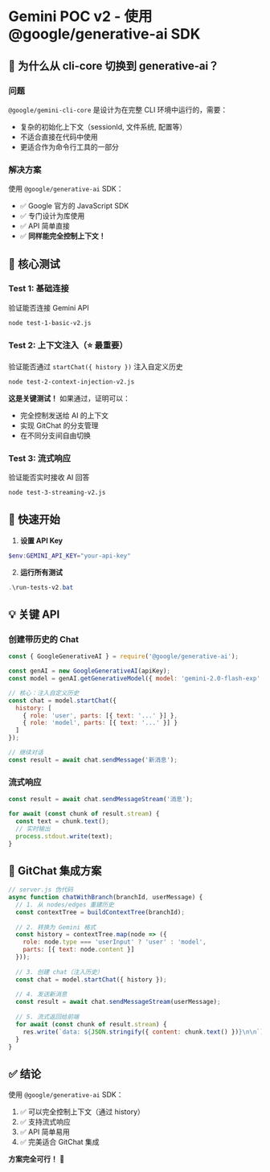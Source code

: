 # Gemini POC v2 - 使用 @google/generative-ai SDK

## 🔄 为什么从 cli-core 切换到 generative-ai？

### 问题
`@google/gemini-cli-core` 是设计为在完整 CLI 环境中运行的，需要：
- 复杂的初始化上下文（sessionId, 文件系统, 配置等）
- 不适合直接在代码中使用
- 更适合作为命令行工具的一部分

### 解决方案
使用 `@google/generative-ai` SDK：
- ✅ Google 官方的 JavaScript SDK
- ✅ 专门设计为库使用
- ✅ API 简单直接
- ✅ **同样能完全控制上下文！**

## 🎯 核心测试

### Test 1: 基础连接
验证能否连接 Gemini API

```bash
node test-1-basic-v2.js
```

### Test 2: 上下文注入（⭐ 最重要）
验证能否通过 `startChat({ history })` 注入自定义历史

```bash
node test-2-context-injection-v2.js
```

**这是关键测试！** 如果通过，证明可以：
- 完全控制发送给 AI 的上下文
- 实现 GitChat 的分支管理
- 在不同分支间自由切换

### Test 3: 流式响应
验证能否实时接收 AI 回答

```bash
node test-3-streaming-v2.js
```

## 🚀 快速开始

1. **设置 API Key**
```powershell
$env:GEMINI_API_KEY="your-api-key"
```

2. **运行所有测试**
```powershell
.\run-tests-v2.bat
```

## 💡 关键 API

### 创建带历史的 Chat
```javascript
const { GoogleGenerativeAI } = require('@google/generative-ai');

const genAI = new GoogleGenerativeAI(apiKey);
const model = genAI.getGenerativeModel({ model: 'gemini-2.0-flash-exp' });

// 核心：注入自定义历史
const chat = model.startChat({
  history: [
    { role: 'user', parts: [{ text: '...' }] },
    { role: 'model', parts: [{ text: '...' }] }
  ]
});

// 继续对话
const result = await chat.sendMessage('新消息');
```

### 流式响应
```javascript
const result = await chat.sendMessageStream('消息');

for await (const chunk of result.stream) {
  const text = chunk.text();
  // 实时输出
  process.stdout.write(text);
}
```

## 🎯 GitChat 集成方案

```javascript
// server.js 伪代码
async function chatWithBranch(branchId, userMessage) {
  // 1. 从 nodes/edges 重建历史
  const contextTree = buildContextTree(branchId);
  
  // 2. 转换为 Gemini 格式
  const history = contextTree.map(node => ({
    role: node.type === 'userInput' ? 'user' : 'model',
    parts: [{ text: node.content }]
  }));
  
  // 3. 创建 chat（注入历史）
  const chat = model.startChat({ history });
  
  // 4. 发送新消息
  const result = await chat.sendMessageStream(userMessage);
  
  // 5. 流式返回给前端
  for await (const chunk of result.stream) {
    res.write(`data: ${JSON.stringify({ content: chunk.text() })}\n\n`);
  }
}
```

## ✅ 结论

使用 `@google/generative-ai` SDK：
1. ✅ 可以完全控制上下文（通过 history）
2. ✅ 支持流式响应
3. ✅ API 简单易用
4. ✅ 完美适合 GitChat 集成

**方案完全可行！** 🎉

